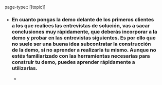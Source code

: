 page-type:: [[topic]]
- ### En cuanto pongas la demo delante de los primeros clientes a los que realices las entrevistas de solución, vas a sacar conclusiones muy rápidamente, que deberás incorporar a la demo y probar en las entrevistas siguientes. Es por ello que no suele ser una buena idea subcontratar la construcción de la demo, si no aprender a realizarla tu mismo. Aunque no estés familiarizado con las herramientas necesarias para construir tu demo, puedes aprender rápidamente a utilizarlas.
  - 


